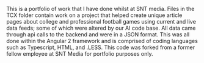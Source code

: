 This is a portfolio of work that I have done whilst at SNT media. Files in the TCX folder contain work on a project that helped 
create unique article pages about college and professional football games using current and live data feeds; some of which were 
altered by our AI code base. All data came through api calls to the backend and were in a JSON format. This was all done within 
the Angular 2 framework and is comprised of coding languages such as Typescript, HTML, and .LESS. This code was forked from a former
fellow employee at SNT Media for portfolio purposes only.
